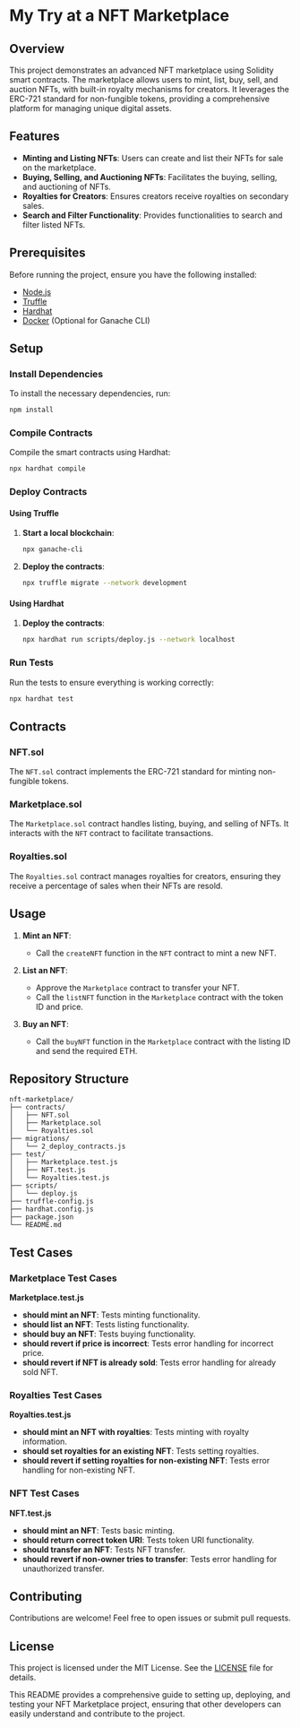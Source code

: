 # My Try at a NFT Marketplace

## Overview

This project demonstrates an advanced NFT marketplace using Solidity smart contracts. The marketplace allows users to mint, list, buy, sell, and auction NFTs, with built-in royalty mechanisms for creators. It leverages the ERC-721 standard for non-fungible tokens, providing a comprehensive platform for managing unique digital assets.

## Features

- **Minting and Listing NFTs**: Users can create and list their NFTs for sale on the marketplace.
- **Buying, Selling, and Auctioning NFTs**: Facilitates the buying, selling, and auctioning of NFTs.
- **Royalties for Creators**: Ensures creators receive royalties on secondary sales.
- **Search and Filter Functionality**: Provides functionalities to search and filter listed NFTs.

## Prerequisites

Before running the project, ensure you have the following installed:

- [Node.js](https://nodejs.org/)
- [Truffle](https://www.trufflesuite.com/truffle)
- [Hardhat](https://hardhat.org/)
- [Docker](https://www.docker.com/get-started) (Optional for Ganache CLI)

## Setup

### Install Dependencies

To install the necessary dependencies, run:

```bash
npm install
```

### Compile Contracts

Compile the smart contracts using Hardhat:

```bash
npx hardhat compile
```

### Deploy Contracts

#### Using Truffle

1. **Start a local blockchain**:

    ```bash
    npx ganache-cli
    ```

2. **Deploy the contracts**:

    ```bash
    npx truffle migrate --network development
    ```

#### Using Hardhat

1. **Deploy the contracts**:

    ```bash
    npx hardhat run scripts/deploy.js --network localhost
    ```

### Run Tests

Run the tests to ensure everything is working correctly:

```bash
npx hardhat test
```

## Contracts

### NFT.sol

The `NFT.sol` contract implements the ERC-721 standard for minting non-fungible tokens.

### Marketplace.sol

The `Marketplace.sol` contract handles listing, buying, and selling of NFTs. It interacts with the `NFT` contract to facilitate transactions.

### Royalties.sol

The `Royalties.sol` contract manages royalties for creators, ensuring they receive a percentage of sales when their NFTs are resold.

## Usage

1. **Mint an NFT**:
    - Call the `createNFT` function in the `NFT` contract to mint a new NFT.

2. **List an NFT**:
    - Approve the `Marketplace` contract to transfer your NFT.
    - Call the `listNFT` function in the `Marketplace` contract with the token ID and price.

3. **Buy an NFT**:
    - Call the `buyNFT` function in the `Marketplace` contract with the listing ID and send the required ETH.

## Repository Structure

```plaintext
nft-marketplace/
├── contracts/
│   ├── NFT.sol
│   ├── Marketplace.sol
│   └── Royalties.sol
├── migrations/
│   └── 2_deploy_contracts.js
├── test/
│   ├── Marketplace.test.js
│   ├── NFT.test.js
│   └── Royalties.test.js
├── scripts/
│   └── deploy.js
├── truffle-config.js
├── hardhat.config.js
├── package.json
└── README.md
```

## Test Cases

### Marketplace Test Cases

**Marketplace.test.js**

- **should mint an NFT**: Tests minting functionality.
- **should list an NFT**: Tests listing functionality.
- **should buy an NFT**: Tests buying functionality.
- **should revert if price is incorrect**: Tests error handling for incorrect price.
- **should revert if NFT is already sold**: Tests error handling for already sold NFT.

### Royalties Test Cases

**Royalties.test.js**

- **should mint an NFT with royalties**: Tests minting with royalty information.
- **should set royalties for an existing NFT**: Tests setting royalties.
- **should revert if setting royalties for non-existing NFT**: Tests error handling for non-existing NFT.

### NFT Test Cases

**NFT.test.js**

- **should mint an NFT**: Tests basic minting.
- **should return correct token URI**: Tests token URI functionality.
- **should transfer an NFT**: Tests NFT transfer.
- **should revert if non-owner tries to transfer**: Tests error handling for unauthorized transfer.

## Contributing

Contributions are welcome! Feel free to open issues or submit pull requests.

## License

This project is licensed under the MIT License. See the [LICENSE](LICENSE) file for details.

This README provides a comprehensive guide to setting up, deploying, and testing your NFT Marketplace project, ensuring that other developers can easily understand and contribute to the project.

